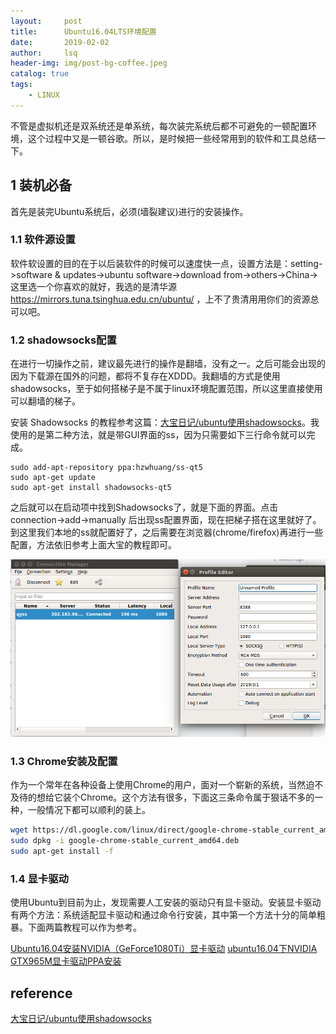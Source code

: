 ```yaml
---
layout:     post
title:      Ubuntu16.04LTS环境配置         
date:       2019-02-02   
author:     lsq    
header-img: img/post-bg-coffee.jpeg
catalog: true
tags:
    - LINUX
---
```


不管是虚拟机还是双系统还是单系统，每次装完系统后都不可避免的一顿配置环境，这个过程中又是一顿谷歌。所以，是时候把一些经常用到的软件和工具总结一下。

## 1 装机必备

首先是装完Ubuntu系统后，必须(墙裂建议)进行的安装操作。


### 1.1 软件源设置
软件软设置的目的在于以后装软件的时候可以速度快一点，设置方法是：setting->software & updates->ubuntu software->download from->others->China->这里选一个你喜欢的就好，我选的是清华源 https://mirrors.tuna.tsinghua.edu.cn/ubuntu/ ，上不了贵清用用你们的资源总可以吧。


### 1.2 shadowsocks配置
在进行一切操作之前，建议最先进行的操作是翻墙，没有之一。之后可能会出现的因为下载源在国外的问题，都将不复存在XDDD。我翻墙的方式是使用shadowsocks，至于如何搭梯子是不属于linux环境配置范围，所以这里直接使用可以翻墙的梯子。

安装 Shadowsocks 的教程参考这篇：[大宝日记/ubuntu使用shadowsocks](https://www.sundabao.com/ubuntu%E4%BD%BF%E7%94%A8shadowsocks/)。我使用的是第二种方法，就是带GUI界面的ss，因为只需要如下三行命令就可以完成。

```shell
sudo add-apt-repository ppa:hzwhuang/ss-qt5
sudo apt-get update
sudo apt-get install shadowsocks-qt5
```

之后就可以在启动项中找到Shadowsocks了，就是下面的界面。点击 connection->add->manually 后出现ss配置界面，现在把梯子搭在这里就好了。到这里我们本地的ss就配置好了，之后需要在浏览器(chrome/firefox)再进行一些配置，方法依旧参考上面大宝的教程即可。

![](https://raw.githubusercontent.com/liferlisiqi/liferlisiqi.github.io/master/img/2019-02-02-linux1.png)

### 1.3 Chrome安装及配置
作为一个常年在各种设备上使用Chrome的用户，面对一个崭新的系统，当然迫不及待的想给它装个Chrome。这个方法有很多，下面这三条命令属于狠话不多的一种，一般情况下都可以顺利的装上。
```sh
wget https://dl.google.com/linux/direct/google-chrome-stable_current_amd64.deb
sudo dpkg -i google-chrome-stable_current_amd64.deb
sudo apt-get install -f
```

### 1.4 显卡驱动
使用Ubuntu到目前为止，发现需要人工安装的驱动只有显卡驱动。安装显卡驱动有两个方法：系统适配显卡驱动和通过命令行安装，其中第一个方法十分的简单粗暴。下面两篇教程可以作为参考。

[Ubuntu16.04安装NVIDIA（GeForce1080Ti）显卡驱动](https://blog.csdn.net/QLULIBIN/article/details/79947062)
[ubuntu16.04下NVIDIA GTX965M显卡驱动PPA安装](https://blog.csdn.net/10km/article/details/61191230)




## reference

[大宝日记/ubuntu使用shadowsocks](https://www.sundabao.com/ubuntu%E4%BD%BF%E7%94%A8shadowsocks/)
